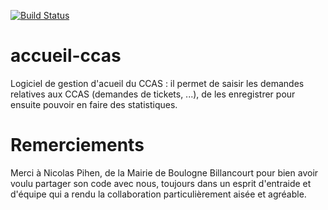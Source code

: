 [![Build Status](https://travis-ci.org/DSI-Ville-Noumea/accueil-ccas.svg?branch=master)](https://travis-ci.org/DSI-Ville-Noumea/accueil-ccas)

# accueil-ccas

Logiciel de gestion d'acueil du CCAS : il permet de saisir les demandes relatives aux CCAS (demandes de tickets, ...), de les enregistrer pour ensuite pouvoir en faire des statistiques.

# Remerciements

Merci à Nicolas Pihen, de la Mairie de Boulogne Billancourt pour bien avoir voulu partager son code avec nous, toujours dans un esprit d'entraide et d'équipe qui a rendu la collaboration particulièrement aisée et agréable.
